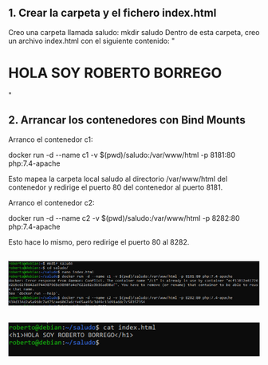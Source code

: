 ## 1. Crear la carpeta y el fichero index.html
Creo una carpeta llamada saludo:
mkdir saludo
Dentro de esta carpeta, creo un archivo index.html con el siguiente contenido:
"<h1>HOLA SOY ROBERTO BORREGO</h1>"

## 2. Arrancar los contenedores con Bind Mounts
Arranco el contenedor c1:

docker run -d --name c1 -v $(pwd)/saludo:/var/www/html -p 8181:80 php:7.4-apache

Esto mapea la carpeta local saludo al directorio /var/www/html del contenedor y redirige el puerto 80 del contenedor al puerto 8181.

Arranco el contenedor c2:

docker run -d --name c2 -v $(pwd)/saludo:/var/www/html -p 8282:80 php:7.4-apache

Esto hace lo mismo, pero redirige el puerto 80 al 8282.

## ![](https://github.com/rbordel2102/Despliegue/blob/master/EjerciciosDocker/08/Captura1.PNG)

## ![](https://github.com/rbordel2102/Despliegue/blob/master/EjerciciosDocker/08/Captura2.PNG)
